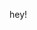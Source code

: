 hey!

<!---
stephtheidk/stephtheidk is a ✨ special ✨ repository because its `README.md` (this file) appears on your GitHub profile.
You can click the Preview link to take a look at your changes.
--->
